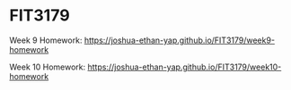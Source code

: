 # FIT3179

Week 9 Homework: https://joshua-ethan-yap.github.io/FIT3179/week9-homework

Week 10 Homework: https://joshua-ethan-yap.github.io/FIT3179/week10-homework
